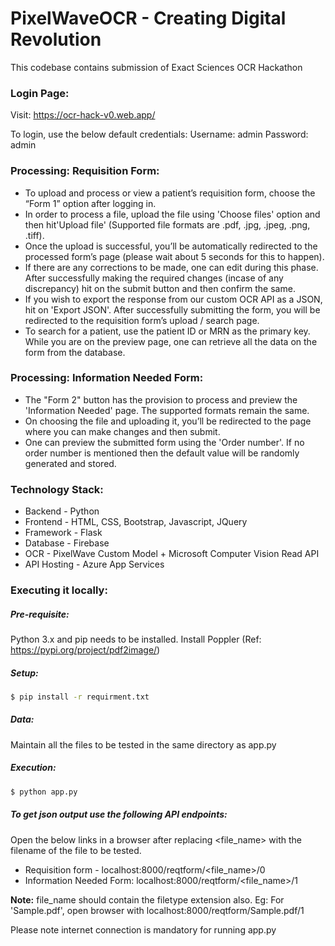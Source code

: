 # PixelWaveOCR - Creating Digital Revolution

This codebase contains submission of Exact Sciences OCR Hackathon

### Login Page:
Visit: https://ocr-hack-v0.web.app/

To login, use the below default credentials:
Username: admin
Password: admin

### Processing: Requisition Form: 
  -  To upload and process or view a patient’s requisition form, choose the “Form 1” option after logging in. 
  -  In order to process a file, upload the file using 'Choose files' option and then hit'Upload file' (Supported file formats are .pdf, .jpg, .jpeg, .png, .tiff). 
  -  Once the upload is successful, you’ll be automatically redirected to the processed form’s page (please wait about 5 seconds for this to happen). 
  -  If there are any corrections to be made, one can edit during this phase. After successfully making the required changes (incase of any discrepancy) hit on the submit button and then confirm the same. 
  -  If you wish to export the response from our custom OCR API as a JSON, hit on 'Export JSON'. After successfully submitting the form, you will be redirected to the requisition form’s upload / search page.
  -  To search for a patient, use the patient ID or MRN as the primary key. While you are on the preview page, one can retrieve all the data on the form from the database.

### Processing: Information Needed Form: 
  -  The "Form 2" button has the provision to process and preview the 'Information Needed' page. The supported formats remain the same. 
  -  On choosing the file and uploading it, you’ll be redirected to the page where you can make changes and then submit. 
  -  One can preview the submitted form using the 'Order number'. If no order number is mentioned then the default value will be randomly generated and stored. 

### Technology Stack:
 - Backend - Python
 - Frontend - HTML, CSS, Bootstrap, Javascript, JQuery
 - Framework - Flask
 - Database - Firebase
 - OCR - PixelWave Custom Model + Microsoft Computer Vision Read API
 - API Hosting - Azure App Services

### Executing it locally:
##### Pre-requisite:
Python 3.x and pip needs to be installed.
Install Poppler (Ref: https://pypi.org/project/pdf2image/) 

##### Setup:
```sh
$ pip install -r requirment.txt
```
##### Data:
Maintain all the files to be tested in the same directory as app.py

##### Execution:
```sh
$ python app.py
```
##### To get json output use the following API endpoints:
Open the below links in a browser after replacing <file_name> with the filename of the file to be tested.
  - Requisition form - localhost:8000/reqtform/<file_name>/0
  - Information Needed Form: localhost:8000/reqtform/<file_name>/1

**Note:** file_name should contain the filetype extension also. Eg: For 'Sample.pdf', open browser with localhost:8000/reqtform/Sample.pdf/1

Please note internet connection is mandatory for running app.py
